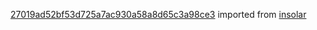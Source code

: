 [27019ad52bf53d725a7ac930a58a8d65c3a98ce3](https://github.com/insolar/insolar/commit/27019ad52bf53d725a7ac930a58a8d65c3a98ce3) imported from [insolar](https://github.com/insolar/insolar)
